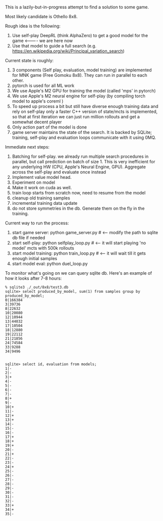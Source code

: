 This is a lazily-but-in-progress attempt to find a solution to some game. 

Most likely candidate is Othello 8x8.

Rough idea is the following:
1. Use self-play DeepRL (think AlphaZero) to get a good model for the game <---- we are here now
2. Use that model to guide a full search (e.g. https://en.wikipedia.org/wiki/Principal_variation_search)

Current state is roughly:
1. 3 components (Self play, evaluation, model training) are implemented for MNK game (Free Gomoku 8x8). They can run in parallel to each other.
2. pytorch is used for all ML work
3. We use Apple's M2 GPU for training the model (called 'mps' in pytorch)
4. We use Apple's M2 neural engine for self-play (by compiling torch model to apple's coreml )
5. To speed up process a bit but still have diverse enough training data and rely on self-play only a faster C++ version of state/mcts is implemented, so that at first iteration we can just run million rollouts and get a somewhat decent player
6. Only action part of the model is done
7. game server maintains the state of the search. It is backed by SQLite; training, self-play and evaluation loops communicate with it using 0MQ.

Immediate next steps:
1. Batching for self-play. we already run multiple search procedures in parallel, but call prediction on batch of size 1. This is very inefficient for any underlying HW (CPU, Apple's Neural Engine, GPU). Aggregate across the self-play and evaluate once instead
2. Implement value model head.
3. Experiment on model
4. Make it work on cuda as well.
5. train loop starts from scratch now, need to resume from the model
6. cleanup old training samples
7. incremental training data update
8. do not store symmetries in the db. Generate them on the fly in the training.


Current way to run the process:
1. start game server: python game_server.py   # <-- modify the path to sqlite db file if needed
2. start self-play: python selfplay_loop.py   # <-- it will start playing 'no model' mcts with 500k rollouts
3. start model training: python train_loop.py # <-- it will wait till it gets enough initial samples   
4. start model eval: python duel_loop.py

To monitor what's going on we can query sqlite db.
Here's an example of how it looks after 7-8 hours:
```
% sqlite3 ./_out/8x8/test3.db
sqlite> select produced_by_model, sum(1) from samples group by produced_by_model;
0|166384
3|39736
8|22632
10|20080
12|10944
13|44032
17|10504
18|12880
19|22112
21|21856
24|74584
33|9288
34|9496


sqlite> select id, evaluation from models;
1|-
2|-
3|+
4|-
5|-
6|-
7|-
8|+
9|-
10|+
11|-
12|+
13|+
14|-
15|-
16|-
17|+
18|+
19|+
20|-
21|+
22|-
23|-
24|+
25|-
26|-
27|-
28|-
29|-
30|-
31|-
32|-
33|+
34|+
35|-
```

